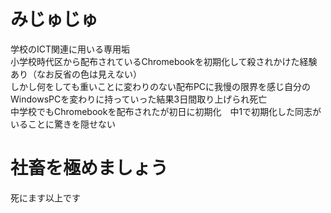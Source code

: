 <!DOCTYPE html>
<head>
  <meta charset="utf-8">
</head>
<body>
  <h1>みじゅじゅ</h1>
  <p>学校のICT関連に用いる専用垢<br>小学校時代区から配布されているChromebookを初期化して殺されかけた経験あり（なお反省の色は見えない）<br>しかし何をしても重いことに変わりのない配布PCに我慢の限界を感じ自分のWindowsPCを変わりに持っていった結果3日間取り上げられ死亡<br>中学校でもChromebookを配布されたが初日に初期化　中1で初期化した同志がいることに驚きを隠せない</p>
  <h1>社畜を極めましょう</h1>
  <p>死にます以上です</p>
</body>
